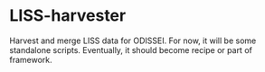 # LISS-harvester
Harvest and merge LISS data for ODISSEI. For now, it will be some standalone scripts. Eventually, it should become recipe or part of framework. 
